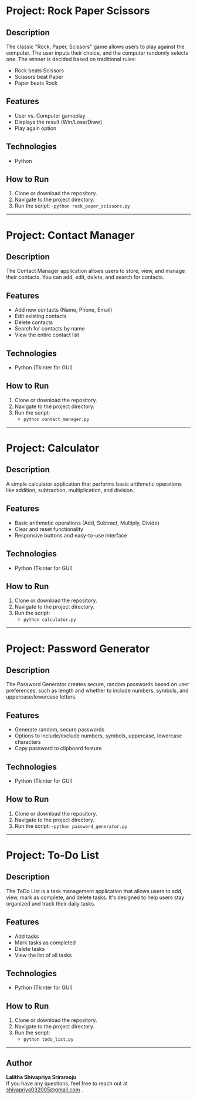 # Project: Rock Paper Scissors

## Description
The classic "Rock, Paper, Scissors" game allows users to play against the computer. The user inputs their choice, and the computer randomly selects one. The winner is decided based on traditional rules:
- Rock beats Scissors
- Scissors beat Paper
- Paper beats Rock

## Features
- User vs. Computer gameplay
- Displays the result (Win/Lose/Draw)
- Play again option

## Technologies
- Python 

## How to Run
1. Clone or download the repository.
2. Navigate to the project directory.
3. Run the script:
   -`python rock_paper_scissors.py`
  

---

# Project: Contact Manager

## Description
The Contact Manager application allows users to store, view, and manage their contacts. You can add, edit, delete, and search for contacts.

## Features
- Add new contacts (Name, Phone, Email)
- Edit existing contacts
- Delete contacts
- Search for contacts by name
- View the entire contact list

## Technologies
- Python (Tkinter for GUI)

## How to Run
1. Clone or download the repository.
2. Navigate to the project directory.
3. Run the script:
   - `python contact_manager.py`

---

# Project: Calculator

## Description
A simple calculator application that performs basic arithmetic operations like addition, subtraction, multiplication, and division.

## Features
- Basic arithmetic operations (Add, Subtract, Multiply, Divide)
- Clear and reset functionality
- Responsive buttons and easy-to-use interface

## Technologies
- Python (Tkinter for GUI)

## How to Run
1. Clone or download the repository.
2. Navigate to the project directory.
3. Run the script:
   - `python calculator.py`

---

# Project: Password Generator

## Description
The Password Generator creates secure, random passwords based on user preferences, such as length and whether to include numbers, symbols, and uppercase/lowercase letters.

## Features
- Generate random, secure passwords
- Options to include/exclude numbers, symbols, uppercase, lowercase characters
- Copy password to clipboard feature

## Technologies
- Python (Tkinter for GUI)

## How to Run
1. Clone or download the repository.
2. Navigate to the project directory.
3. Run the script:
-`python password_generator.py`

---

# Project: To-Do List

## Description
The ToDo List is a task management application that allows users to add, view, mark as complete, and delete tasks. It's designed to help users stay organized and track their daily tasks.

## Features
- Add tasks
- Mark tasks as completed
- Delete tasks
- View the list of all tasks

## Technologies
- Python (Tkinter for GUI)

## How to Run
1. Clone or download the repository.
2. Navigate to the project directory.
3. Run the script:
   - `python todo_list.py`

---

## Author
**Lalitha Shivapriya Sriramoju**  
If you have any questions, feel free to reach out at shivapriya032005@gmail.com .
